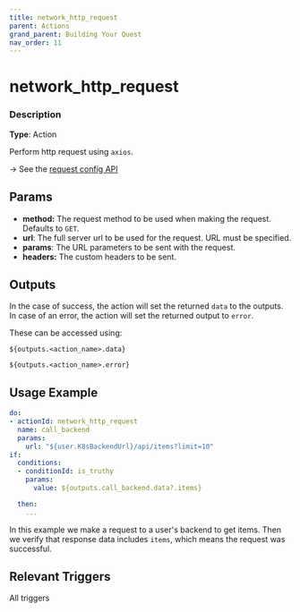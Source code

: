 ```yaml
---
title: network_http_request
parent: Actions
grand_parent: Building Your Quest
nav_order: 11
---
```


# network_http_request

### Description

**Type**: Action

Perform http request using `axios`. 

→ See the [request config API]

## Params

- **method:** The request method to be used when making the request. Defaults to `GET`.
- **url**: The full server url to be used for the request. URL must be specified.
- **params**: The URL parameters to be sent with the request.
- **headers:** The custom headers to be sent.

## Outputs

In the case of success, the action will set the returned `data` to the outputs. In case of an error, the action will set the returned output to `error`.

These can be accessed using:

`${outputs.<action_name>.data}`

`${outputs.<action_name>.error}`

## Usage Example

```yaml
do:
- actionId: network_http_request
  name: call_backend
  params:
    url: "${user.K8sBackendUrl}/api/items?limit=10"
if:
  conditions:
  - conditionId: is_truthy
    params:
      value: ${outputs.call_backend.data?.items}

  then:
    ...
```

In this example we make a request to a user's backend to get items. Then we verify that response data includes `items`, which means the request was successful.

## Relevant Triggers

All triggers

[request config API]: https://axios-http.com/docs/req_config